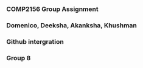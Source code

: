 ### COMP2156 Group Assignment ###
### Domenico, Deeksha, Akanksha, Khushman ###
### Github intergration ###
### Group 8
